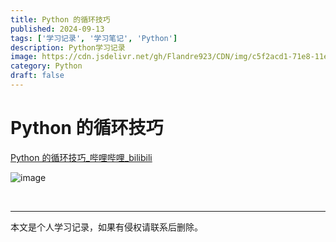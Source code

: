 ```yaml
---
title: Python 的循环技巧
published: 2024-09-13
tags: ['学习记录', '学习笔记', 'Python']
description: Python学习记录
image: https://cdn.jsdelivr.net/gh/Flandre923/CDN/img/c5f2acd1-71e8-11ef-acf3-ba1ea485754b.jpg
category: Python
draft: false
---
```



# Python 的循环技巧

[Python 的循环技巧_哔哩哔哩_bilibili](https://www.bilibili.com/video/BV1Zm421W7EA/?p=4&spm_id_from=pageDriver)

​![image](https://cdn.jsdelivr.net/gh/Flandre923/CDN/img/d30a225c-71e8-11ef-a905-ba1ea485754b.png)​

‍

---
本文是个人学习记录，如果有侵权请联系后删除。
